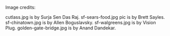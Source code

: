 
Image credits:

cutlass.jpg is by Surja Sen Das Raj.
sf-sears-food.jpg pic is by Brett Sayles.
sf-chinatown.jpg is by Allen Boguslavsky.
sf-walgreens.jpg is by Vision Plug.
golden-gate-bridge.jpg is by Anand Dandekar.
